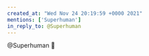 ```yaml
---
created_at: "Wed Nov 24 20:19:59 +0000 2021"
mentions: ['Superhuman']
in_reply_to: @Superhuman
---
```


@Superhuman 💌